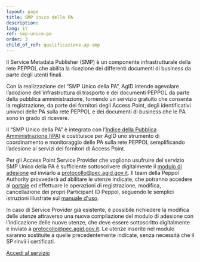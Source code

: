 ```yaml
---
layout: page
title: SMP Unico della PA
description:
lang: it
ref: smp-unico-pa
order: 3
child_of_ref: qualificazione-ap-smp
---
```


Il Service Metadata Publisher (SMP) è un componente infrastrutturale della rete PEPPOL che abilita la ricezione dei differenti documenti di business da parte degli utenti finali.

Con la realizzazione del “SMP Unico della PA”, AgID intende agevolare l’adozione dell’infrastruttura di trasporto e dei documenti PEPPOL da parte della pubblica amministrazione, fornendo un servizio gratuito che consenta la registrazione, da parte dei fornitori degli Access Point, degli identificativi univoci delle PA sulla rete PEPPOL e dei documenti di business che le PA sono in grado di ricevere.

Il “SMP Unico della PA” è integrato con l’[Indice della Pubblica Amministrazione (iPA)](https://indicepa.gov.it/) e costituisce per AgID uno strumento di coordinamento e monitoraggio delle PA sulla rete PEPPOL semplificando l’adesione ai servizi dei fornitori di Access Point.

Per gli Access Point Service Provider che vogliono usufruire del servizio SMP Unico della PA è sufficiente sottoscrivere digitalmente il [modulo di adesione](/attachments/Form_Abilitazione_SMP_v0.6.docx) ed inviarlo a [protocollo@pec.agid.gov.it](mailto:protocollo@pec.agid.gov.it). Il team della Peppol Authority provvederà ad abilitare le utenze indicate, che potranno accedere al [portale](https://peppol-smp-w.agid.gov.it/ipa/) ed effettuare le operazioni di registrazione, modifica, cancellazione dei propri Participant ID Peppol, seguendo le semplici istruzioni illustrate sul [manuale d'uso](/attachments/20201111_Manuale_Interfaccia_SMP_Service_Provider_v1.0.pdf).

In caso di Service Provider già esistente, è possibile richiedere la modifica delle utenze attraverso una nuova compilazione del modulo di adesione con l’indicazione delle nuove utenze, che deve essere sottoscritto digitalmente e inviato a [protocollo@pec.agid.gov.it](mailto:protocollo@pec.agid.gov.it). Le utenze inserite nel modulo saranno sostituite a quelle precedentemente indicate, senza necessità che il SP rinvii i certificati.

<a href="https://peppol-smp-w.agid.gov.it/ipa/" class="btn btn-primary" role="button">Accedi al servizio</a>
